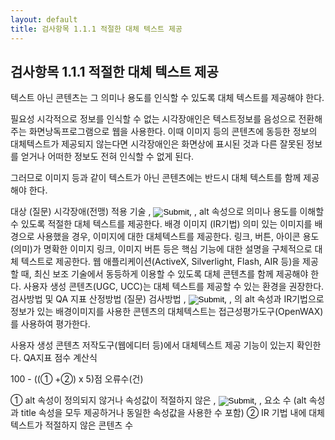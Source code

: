 ```yaml
---
layout: default
title: 검사항목 1.1.1 적절한 대체 텍스트 제공
---
```


## 검사항목 1.1.1 적절한 대체 텍스트 제공
텍스트 아닌 콘텐츠는 그 의미나 용도를 인식할 수 있도록 대체 텍스트를 제공해야 한다.

필요성
시각적으로 정보를 인식할 수 없는 시각장애인은 텍스트정보를 음성으로 전환해주는 화면낭독프로그램으로 웹을 사용한다. 이때 이미지 등의 콘텐츠에 동등한 정보의 대체텍스트가 제공되지 않는다면 시각장애인은 화면상에 표시된 것과 다른 잘못된 정보를 얻거나 어떠한 정보도 전혀 인식할 수 없게 된다.

그러므로 이미지 등과 같이 텍스트가 아닌 콘텐츠에는 반드시 대체 텍스트를 함께 제공해야 한다.

대상 (질문)
시각장애(전맹)
적용 기술
<img>, <input type="image">, <area>, <applet>
alt 속성으로 의미나 용도를 이해할 수 있도록 적절한 대체 텍스트를 제공한다.
배경 이미지 (IR기법)
의미 있는 이미지를 배경으로 사용했을 경우, 이미지에 대한 대체텍스트를 제공한다.
링크, 버튼, 아이콘
용도(의미)가 명확한 이미지 링크, 이미지 버튼 등은 핵심 기능에 대한 설명을 구체적으로 대체 텍스트로 제공한다.
웹 애플리케이션(ActiveX, Silverlight, Flash, AIR 등)을 제공할 때, 최신 보조 기술에서 동등하게 이용할 수 있도록 대체 콘텐츠를 함께 제공해야 한다.
사용자 생성 콘텐츠(UGC, UCC)는 대체 텍스트를 제공할 수 있는 환경을 권장한다.
검사방법 및 QA 지표 산정방법 (질문)
검사방법
<img>, <input type="image">, <area>, <applet> 의 alt 속성과 IR기법으로 정보가 있는 배경이미지를 사용한 콘텐츠의 대체텍스트는 접근성평가도구(OpenWAX)를 사용하여 평가한다.





사용자 생성 콘텐츠 저작도구(웹에디터 등)에서 대체텍스트 제공 기능이 있는지 확인한다.
QA지표
점수 계산식

100 - ((① +②) x 5)점
오류수(건)

① alt 속성이 정의되지 않거나 속성값이 적절하지 않은 <img>, <input type="image">, <area>, <applet> 요소 수
(alt 속성과 title 속성을 모두 제공하거나 동일한 속성값을 사용한 수 포함)
② IR 기법 내에 대체텍스트가 적절하지 않은 콘텐츠 수
